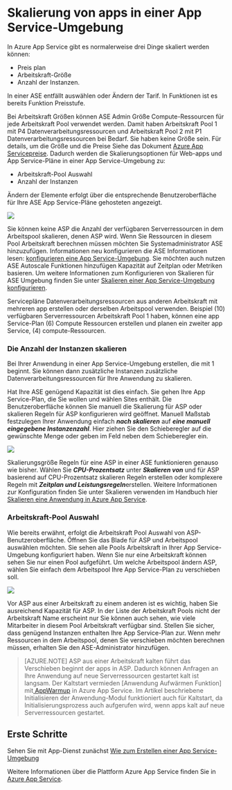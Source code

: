 <properties 
    pageTitle="Wie eine Anwendung in einer App Service-Umgebung" 
    description="Skalieren einer Anwendung in einer App Service-Umgebung" 
    services="app-service" 
    documentationCenter="" 
    authors="ccompy" 
    manager="stefsch" 
    editor="jimbe"/>

<tags 
    ms.service="app-service" 
    ms.workload="na" 
    ms.tgt_pltfrm="na" 
    ms.devlang="na" 
    ms.topic="article" 
    ms.date="10/17/2016" 
    ms.author="ccompy"/>

# <a name="scaling-apps-in-an-app-service-environment"></a>Skalierung von apps in einer App Service-Umgebung #

In Azure App Service gibt es normalerweise drei Dinge skaliert werden können:

- Preis plan
- Arbeitskraft-Größe 
- Anzahl der Instanzen.

In einer ASE entfällt auswählen oder Ändern der Tarif.  In Funktionen ist es bereits Funktion Preisstufe.  

Bei Arbeitskraft Größen können ASE Admin Größe Compute-Ressourcen für jede Arbeitskraft Pool verwendet werden.  Damit haben Arbeitskraft Pool 1 mit P4 Datenverarbeitungsressourcen und Arbeitskraft Pool 2 mit P1 Datenverarbeitungsressourcen bei Bedarf.  Sie haben keine Größe sein.  Für details, um die Größe und die Preise Siehe das Dokument [Azure App Servicepreise][AppServicePricing].  Dadurch werden die Skalierungsoptionen für Web-apps und App Service-Pläne in einer App Service-Umgebung zu:

- Arbeitskraft-Pool Auswahl
- Anzahl der Instanzen

Ändern der Elemente erfolgt über die entsprechende Benutzeroberfläche für Ihre ASE App Service-Pläne gehosteten angezeigt.  

![][1]

Sie können keine ASP die Anzahl der verfügbaren Serverressourcen in dem Arbeitspool skalieren, denen ASP wird.  Wenn Sie Ressourcen in diesem Pool Arbeitskraft berechnen müssen möchten Sie Systemadministrator ASE hinzuzufügen.  Informationen neu konfigurieren die ASE Informationen lesen: [konfigurieren eine App Service-Umgebung][HowtoConfigureASE].  Sie möchten auch nutzen ASE Autoscale Funktionen hinzufügen Kapazität auf Zeitplan oder Metriken basieren.  Um weitere Informationen zum Konfigurieren von Skalieren für ASE Umgebung finden Sie unter [Skalieren einer App Service-Umgebung konfigurieren][ASEAutoscale].

Servicepläne Datenverarbeitungsressourcen aus anderen Arbeitskraft mit mehreren app erstellen oder derselben Arbeitspool verwenden.  Beispiel (10) verfügbaren Serverressourcen Arbeitskraft Pool 1 haben, können eine app Service-Plan (6) Compute Ressourcen erstellen und planen ein zweiter app Service, (4) compute-Ressourcen.

### <a name="scaling-the-number-of-instances"></a>Die Anzahl der Instanzen skalieren ###

Bei Ihrer Anwendung in einer App Service-Umgebung erstellen, die mit 1 beginnt.  Sie können dann zusätzliche Instanzen zusätzliche Datenverarbeitungsressourcen für Ihre Anwendung zu skalieren.   

Hat Ihre ASE genügend Kapazität ist dies einfach.  Sie gehen Ihre App Service-Plan, die Sie wollen und wählen Sites enthält.  Die Benutzeroberfläche können Sie manuell die Skalierung für ASP oder skalieren Regeln für ASP konfigurieren wird geöffnet.  Manuell Maßstab festzulegen Ihrer Anwendung einfach ***nach skalieren*** auf ***eine manuell eingegebene Instanzenzahl***.  Hier ziehen Sie den Schieberegler auf die gewünschte Menge oder geben im Feld neben dem Schieberegler ein.  

![][2] 

Skalierungsgröße Regeln für eine ASP in einer ASE funktionieren genauso wie bisher.  Wählen Sie ***CPU-Prozentsatz*** unter ***Skalieren von*** und für ASP basierend auf CPU-Prozentsatz skalieren Regeln erstellen oder komplexere Regeln mit ***Zeitplan und Leistungsregeln***erstellen.  Weitere Informationen zur Konfiguration finden Sie unter Skalieren verwenden im Handbuch hier [Skalieren eine Anwendung in Azure App Service][AppScale]. 


### <a name="worker-pool-selection"></a>Arbeitskraft-Pool Auswahl ###

Wie bereits erwähnt, erfolgt die Arbeitskraft Pool Auswahl von ASP-Benutzeroberfläche.  Öffnen Sie das Blade für ASP und Arbeitspool auswählen möchten.  Sie sehen alle Pools Arbeitskraft in Ihrer App Service-Umgebung konfiguriert haben.  Wenn Sie nur eine Arbeitskraft können sehen Sie nur einen Pool aufgeführt.  Um welche Arbeitspool ändern ASP, wählen Sie einfach dem Arbeitspool Ihre App Service-Plan zu verschieben soll.  

![][3]

Vor ASP aus einer Arbeitskraft zu einem anderen ist es wichtig, haben Sie ausreichend Kapazität für ASP.  In der Liste der Arbeitskraft Pools nicht der Arbeitskraft Name erscheint nur Sie können auch sehen, wie viele Mitarbeiter in diesem Pool Arbeitskraft verfügbar sind.  Stellen Sie sicher, dass genügend Instanzen enthalten Ihre App Service-Plan zur.  Wenn mehr Ressourcen in dem Arbeitspool, denen Sie verschieben möchten berechnen müssen, erhalten Sie den ASE-Administrator hinzufügen.  

> [AZURE.NOTE] ASP aus einer Arbeitskraft kalten führt das Verschieben beginnt der apps in ASP.  Dadurch können Anfragen an Ihre Anwendung auf neue Serverressourcen gestartet kalt ist langsam.  Der Kaltstart vermieden [Anwendung Aufwärmen Funktion] mit[ AppWarmup] in Azure App Service.  Im Artikel beschriebene Initialisieren der Anwendung-Modul funktioniert auch für Kaltstart, da Initialisierungsprozess auch aufgerufen wird, wenn apps kalt auf neue Serverressourcen gestartet. 

## <a name="getting-started"></a>Erste Schritte

Sehen Sie mit App-Dienst zunächst [Wie zum Erstellen einer App Service-Umgebung][HowtoCreateASE]

Weitere Informationen über die Plattform Azure App Service finden Sie in [Azure App Service][AzureAppService].

<!--Image references-->
[1]: ./media/app-service-web-scale-a-web-app-in-an-app-service-environment/aseappscale-aspblade.png
[2]: ./media/app-service-web-scale-a-web-app-in-an-app-service-environment/aseappscale-manualscale.png
[3]: ./media/app-service-web-scale-a-web-app-in-an-app-service-environment/aseappscale-sizescale.png

<!--Links-->
[WhatisASE]: http://azure.microsoft.com/documentation/articles/app-service-app-service-environment-intro/
[ScaleWebapp]: http://azure.microsoft.com/documentation/articles/web-sites-scale/
[HowtoCreateASE]: http://azure.microsoft.com/documentation/articles/app-service-web-how-to-create-an-app-service-environment/
[HowtoConfigureASE]: http://azure.microsoft.com/documentation/articles/app-service-web-configure-an-app-service-environment/
[CreateWebappinASE]: http://azure.microsoft.com/documentation/articles/app-service-web-how-to-create-a-web-app-in-an-ase/
[Appserviceplans]: http://azure.microsoft.com/documentation/articles/azure-web-sites-web-hosting-plans-in-depth-overview/
[AppServicePricing]: http://azure.microsoft.com/pricing/details/app-service/ 
[AzureAppService]: http://azure.microsoft.com/documentation/articles/app-service-value-prop-what-is/
[ASEAutoscale]: http://azure.microsoft.com/documentation/articles/app-service-environment-auto-scale/
[AppScale]: http://azure.microsoft.com/documentation/articles/web-sites-scale/
[AppWarmup]: http://ruslany.net/2015/09/how-to-warm-up-azure-web-app-during-deployment-slots-swap/
